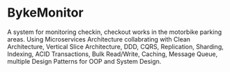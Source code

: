 # BykeMonitor
A system for monitoring checkin, checkout works in the motorbike parking areas. Using Microservices Architecture collabrating with Clean Architecture, Vertical Slice Architecture, DDD, CQRS, Replication, Sharding, Indexing, ACID Transactions, Bulk Read/Write, Caching, Message Queue, multiple Design Patterns for OOP and System Design. 
